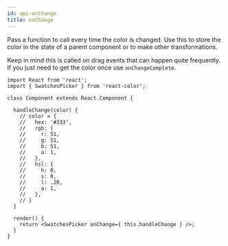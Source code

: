 ```yaml
---
id: api-onChange
title: onChange
---
```

Pass a function to call every time the color is changed. Use this to store the color in the state of a parent component or to make other transformations.

Keep in mind this is called on drag events that can happen quite frequently. If you just need to get the color once use `onChangeComplete`.

```
import React from 'react';
import { SwatchesPicker } from 'react-color';

class Component extends React.Component {

  handleChange(color) {
    // color = {
    //   hex: '#333',
    //   rgb: {
    //     r: 51,
    //     g: 51,
    //     b: 51,
    //     a: 1,
    //   },
    //   hsl: {
    //     h: 0,
    //     s: 0,
    //     l: .20,
    //     a: 1,
    //   },
    // }
  }

  render() {
    return <SwatchesPicker onChange={ this.handleChange } />;
  }
}
```
